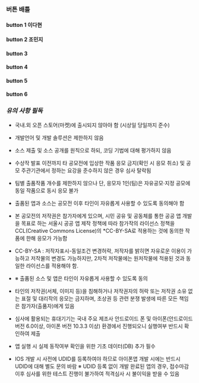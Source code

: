 ### 버튼 배틀 

#### button 1 이다현 
#### button 2 조민지 
#### button 3
#### button 4
#### button 5 
#### button 6


### *유의 사항 필독*

- 국내․외 오픈 스토어(마켓)에 출시되지 않아야 함 (시상일 당일까지 준수)
- 개발언어 및 개발 솔루션은 제한하지 않음
- 소스 제출 및 소스 공개를 원칙으로 하되, 코딩 기법에 대해 평가하지 않음
- 수상작 발표 이전까지 타 공모전에 입상한 작품 응모 금지(확인 시 응모 취소) 및 공모 주관기관에서 정하는 요강을 준수하지 않은 경우 심사 탈락됨
- 팀별 출품작품 개수를 제한하지 않으나 단, 응모자 1인(팀)은 자유공모·지정 공모에 동일 작품으로 동시 응모 불가
- 출품된 앱과 소스는 공모전 이후 타인이 자유롭게 사용할 수 있도록 동의해야 함
- 본 공모전의 저작권은 참가자에게 있으며, 시민 공유 및 공동체를 통한 공공 앱 개발을 목표로 하는 서울시 공공 앱 제작 정책에 따라 참가작의 라이선스 정책을 CCL(Creative Commons License)의 *CC-BY-SA로 적용하는 것에 동의한 작품에 한해 응모가 가능함
- CC-BY-SA : 저작자표시-동일조건 변경허락, 저작자를 밝히면 자유로운 이용이 가능하고 저작물의 변경도 가능하지만, 2차적 저작물에는 원저작물에 적용된 것과 동일한 라이선스를 적용해야 함.

- ※ 출품된 소스 및 앱은 타인이 자유롭게 사용할 수 있도록 동의

- 타인의 저작권(서체, 이미지 등)을 침해하거나 저작권자의 허락 또는 저작권 소유 없는 표절 및 대리작의 응모는 금지하며, 초상권 등 관련 분쟁 발생에 따른 모든 책임은 참가자(출품자)에게 있음
- 심사에 활용되는 휴대기기는 국내 주요 제조사 안드로이드 폰 및 아이폰(안드로이드 버전 6.0이상, 아이폰 버전 10.3.3 이상) 환경에서 진행되오니 실행여부 반드시 확인하여 제출
- 앱 실행 시 실제 동작여부 확인을 위한 기초 데이터(DB) 추가 필수
- IOS 개발 시 사전에 UDID를 등록하여야 하므로 아이폰앱 개발 시에는 반드시 UDID에 대해 별도 문의 바람
※ UDID 등록 없이 개발 완료된 앱의 경우, 접수마감 이후 심사를 위한 테스트 진행이 불가하여 적격심사 시 불이익을 받을 수 있음
